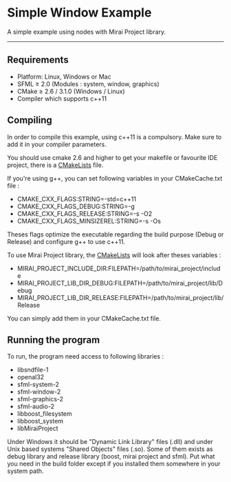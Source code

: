 Simple Window Example
====================

A simple example using nodes with Mirai Project library.

----------

## Requirements

 - Platform: Linux, Windows or Mac
 - SFML ≥ 2.0 (Modules : system, window, graphics)
 - CMake ≥ 2.6 / 3.1.0 (Windows / Linux)
 - Compiler which supports c++11

## Compiling

In order to compile this example, using c++11 is a compulsory.  Make sure to add it in your compiler parameters.

You should use cmake 2.6 and higher to get your makefile or favourite IDE project, there is a [CMakeLists](CMakeLists.txt) file.

If you're using g++, you can set following variables in your CMakeCache.txt file :

- CMAKE_CXX_FLAGS:STRING=-std=c++11
- CMAKE_CXX_FLAGS_DEBUG:STRING=-g
- CMAKE_CXX_FLAGS_RELEASE:STRING=-s -O2
- CMAKE_CXX_FLAGS_MINSIZEREL:STRING=-s -Os

Theses flags optimize the executable regarding the build purpose (Debug or Release) and configure g++ to use c++11.

To use Mirai Project library, the [CMakeLists](CMakeLists.txt) will look after theses variables :

- MIRAI_PROJECT_INCLUDE_DIR:FILEPATH=/path/to/mirai_project/include
- MIRAI_PROJECT_LIB_DIR_DEBUG:FILEPATH=/path/to/mirai_project/lib/Debug
- MIRAI_PROJECT_LIB_DIR_RELEASE:FILEPATH=/path/to/mirai_project/lib/Release

You can simply add them in your CMakeCache.txt file.

## Running the program

To run, the program need access to following libraries : 

- libsndfile-1
- openal32
- sfml-system-2
- sfml-window-2
- sfml-graphics-2
- sfml-audio-2
- libboost_filesystem
- libboost_system
- libMiraiProject

Under Windows it should be "Dynamic Link Library" files (.dll) and under Unix based systems "Shared Objects" files (.so).
Some of them exists as debug library and release library (boost, mirai project and sfml). Put what you need in the build folder except if you installed them somewhere in your system path.


